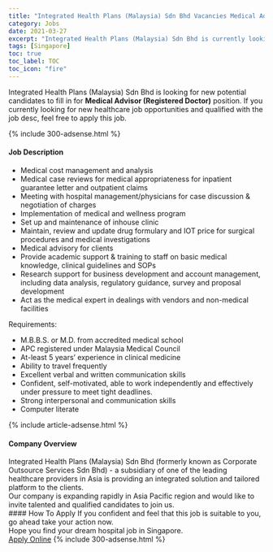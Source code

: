 ```yaml
---
title: "Integrated Health Plans (Malaysia) Sdn Bhd Vacancies Medical Advisor (Registered Doctor)" 
category: Jobs 
date: 2021-03-27 
excerpt: "Integrated Health Plans (Malaysia) Sdn Bhd is currently looking for suitable person to fill in the Medical Advisor (Registered Doctor) which positioned at Singapore" 
tags: [Singapore] 
toc: true 
toc_label: TOC 
toc_icon: "fire" 
--- 
```


<p>Integrated Health Plans (Malaysia) Sdn Bhd is looking for new potential candidates to fill in for <b>Medical Advisor (Registered Doctor)</b> position. If you currently looking for new healthcare job opportunities and qualified with the job desc, feel free to apply this job.
</p>{% include 300-adsense.html %} 
<div><div><h4>Job Description</h4></div><div><div><span><div><ul><li>Medical cost management and analysis</li><li>Medical case reviews for medical appropriateness for inpatient guarantee letter and outpatient claims</li><li>Meeting with hospital management/physicians for case discussion &amp; negotiation of charges</li><li>Implementation of medical and wellness program</li><li>Set up and maintenance of inhouse clinic</li><li>Maintain, review and update drug formulary and IOT price for surgical procedures and medical investigations</li><li>Medical advisory for clients</li><li>Provide academic support &amp; training to staff on basic medical knowledge, clinical guidelines and SOPs</li><li>Research support for business development and account management, including data analysis, regulatory guidance, survey and proposal development</li><li>Act as the medical expert in dealings with vendors and non-medical facilities</li></ul><p>Requirements:</p><ul><li>M.B.B.S. or M.D. from accredited medical school</li><li>APC registered under Malaysia Medical Council</li><li>At-least 5 years&#8217; experience in clinical medicine</li><li>Ability to travel frequently</li><li>Excellent verbal and written communication skills</li><li>Confident, self-motivated, able to work independently and effectively under pressure to meet tight deadlines.</li><li>Strong interpersonal and communication skills</li><li>Computer literate</li></ul></div></span></div></div></div> 
{% include article-adsense.html %} 
<div><div><h4>Company Overview</h4></div><div><div><span><div><div>Integrated Health Plans (Malaysia) Sdn Bhd (formerly known as Corporate Outsource Services Sdn Bhd) - a subsidiary of one of the leading healthcare providers in Asia is providing an integrated solution and tailored platform to the clients.<br>
Our company is expanding rapidly in Asia Pacific region and would like to invite talented and qualified candidates to join us.</div></div></span></div></div></div> 
#### How To Apply 
If you confident and feel that this job is suitable to you, go ahead take your action now. <br/> 
Hope you find your dream hospital job in Singapore. <br/> 
<a href="https://www.jobstreet.com.my/en/job/medical-advisor-registered-doctor-8439905/origin/sg?jobId=jobstreet-sg-job-8439905" class="btn btn--warning" target="_blank" rel="nofollow noopenner">Apply Online</a> 
{% include 300-adsense.html %} 